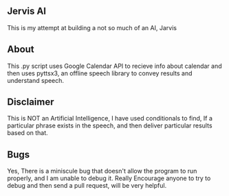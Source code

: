 ## Jervis AI

This is my attempt at building a not so much of an AI, Jarvis

## About

This .py script uses Google Calendar API to recieve info about calendar and then uses pyttsx3, an offline speech library to convey results and understand speech.

## Disclaimer

This is NOT an Artificial Intelligence, I have used conditionals to find, If a particular phrase exists in the speech, and then deliver particular results based on that.

## Bugs

Yes, There is a miniscule bug that doesn't allow the program to run properly, and I am unable to debug it. Really Encourage anyone to try to debug and then send a pull request, will be very helpful.

